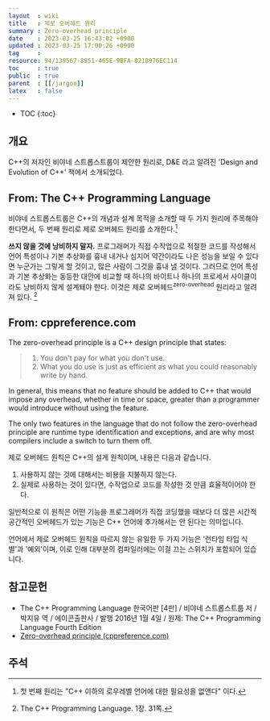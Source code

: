 ```yaml
---
layout  : wiki
title   : 제로 오버헤드 원리
summary : Zero-overhead principle
date    : 2023-03-25 16:43:02 +0900
updated : 2023-03-25 17:00:26 +0900
tag     : 
resource: 94/139567-8951-465E-9BFA-821B976EC114
toc     : true
public  : true
parent  : [[/jargon]]
latex   : false
---
```

* TOC
{:toc}

## 개요

C++의 저자인 비야네 스트롭스트룹이 제안한 원리로, D&E 라고 알려진 'Design and Evolution of C++' 책에서 소개되었다.

## From: The C++ Programming Language

비야네 스트롭스트룹은 C++의 개념과 설계 목적을 소개할 때 두 가지 원리에 주목해야 한다면서, 두 번째 원리로 제로 오버헤드 원리를 소개한다.[^first-principle]

>
**쓰지 않을 것에 낭비하지 말자.**
프로그래머가 직접 수작업으로 적절한 코드를 작성해서 언어 특성이나 기본 추상화를 흉내 내거나 심지어 약간이라도 나은 성능을 보일 수 있다면 누군가는 그렇게 할 것이고, 많은 사람이 그것을 흉내 낼 것이다.
그러므로 언어 특성과 기본 추상화는 동등한 대안에 비교할 때 하나의 바이트나 하나의 프로세서 사이클이라도 낭비하지 않게 설계돼야 한다.
이것은 제로 오버헤드<sup>zero-overhead</sup> 원리라고 알려져 있다.
[^cpp-31]

## From: cppreference.com

>
The zero-overhead principle is a C++ design principle that states:
>
> 1. You don't pay for what you don't use.
> 2. What you do use is just as efficient as what you could reasonably write by hand.
>
In general, this means that no feature should be added to C++ that would impose any overhead, whether in time or space, greater than a programmer would introduce without using the feature.
>
The only two features in the language that do not follow the zero-overhead principle are runtime type identification and exceptions, and are why most compilers include a switch to turn them off.

제로 오버헤드 원칙은 C++의 설계 원칙이며, 내용은 다음과 같습니다.

1. 사용하지 않는 것에 대해서는 비용을 지불하지 않는다.
2. 실제로 사용하는 것이 있다면, 수작업으로 코드를 작성한 것 만큼 효율적이어야 한다.

일반적으로 이 원칙은 어떤 기능을 프로그래머가 직접 코딩했을 때보다 더 많은 시간적 공간적인 오버헤드가 있는 기능은 C++ 언어에 추가해서는 안 된다는 의미입니다.

언어에서 제로 오버헤드 원칙을 따르지 않는 유일한 두 가지 기능은 '런타임 타입 식별'과 '예외'이며, 이로 인해 대부분의 컴파일러에는 이걸 끄는 스위치가 포함되어 있습니다.

## 참고문헌

- The C++ Programming Language 한국어판 [4판] / 비야네 스트롭스트룹 저 / 박지유 역 / 에이콘출판사 / 발행 2016년 1월 4일 / 원제: The C++ Programming Language Fourth Edition
- [Zero-overhead principle (cppreference.com)]( https://en.cppreference.com/w/cpp/language/Zero-overhead_principle )


## 주석

[^first-principle]: 첫 번째 원리는 "C++ 이하의 로우레벨 언어에 대한 필요성을 없앤다" 이다.
[^cpp-31]: The C++ Programming Language. 1장. 31쪽.

